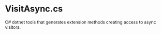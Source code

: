 # VisitAsync.cs

C# dotnet tools that generates extension methods creating access to async visitors.
